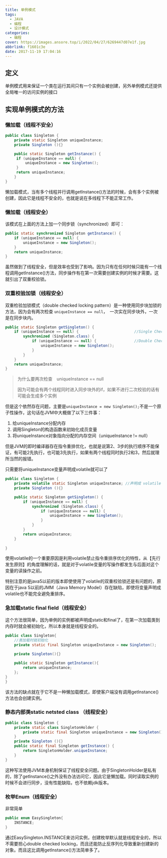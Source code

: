 ```yaml
---
title: 单例模式
tags:
  - JAVA
  - 编程
  - 设计模式
categories:
  - 编程
cover: https://images.ansore.top/i/2022/04/27/6269447d07e1f.jpg
abbrlink: f1601c3e
date: 2017-11-19 17:04:16
---
```


## 定义

单例模式用来保证一个类在运行其间只有一个实例会被创建，另外单例模式还提供全局唯一的访问实例的接口

## 实现单例模式的方法

### 懒加载（线程不安全）

```java
public class Singleton {
    private static Singleton uniqueInstance;
    private Singleton (){}

    public static Singleton getInstance() {
     if (uniqueInstance == null) {
         uniqueInstance = new Singleton();
     }
     return uniqueInstance;
    }
}
```

懒加载模式，当有多个线程并行调用getInstance()方法的时候，会有多个实例被创建，因此它是线程不安全的，也就是说在多线程下不能正常工作。

### 懒加载（线程安全）

该模式在上面的方法上加一个同步锁（synchronized）即可：

```java
public static synchronized Singleton getInstance() {
    if (uniqueInstance == null) {
        uniqueInstance = new Singleton();
    }
    return uniqueInstance;
}
```

虽然做到了线程安全，但是效率也受到了影响。因为只有在任何时候只能有一个线程调用getInstance()方法，同步操作有在第一次需要创建实例的时候才需要。这就引出了双重校验锁。

### 双重校验加锁（线程安全）

双重检验加锁模式（double checked locking pattern）是一种使用同步块加锁的方法，因为会有两次检查 `uniqueInstance == null`，　一次实在同步块外，一次是在同步块内。

```java
public static Singleton getSingleton() {
    if (uniqueInstance == null) {                         //Single Checked
        synchronized (Singleton.class) {
            if (uniqueInstance == null) {                 //Double Checked
                uniqueInstance = new Singleton();
            }
        }
    }
    return uniqueInstance;
}
```

>为什么要两次检查　uniqueInstance == null
>
>因为可能会有两个线程同时进入同步块外的if，如果不进行二次校验的话有可能会生成多个实例

但是这个依然存在问题，主要是`uniqueInstance = new Singleton();`不是一个原子性操作，这句话在JVM中大概做了以下三件事：

1. 给uniqueInstance分配内存
2. 调用Singleton的构造函数来初始化成员变量
3. 将uniqueInstance对象指向分配的内存空间（uniqueInstance != null）

但是JVM的即时编译器存在指令重排优化，也就是说第2、3步的执行顺序不能保证，有可能2先执行，也可能3先执行，如果有两个线程同时执行2和3，然后就理所当然的报错。

只需要将uniqueInstance变量声明成volatile就可以了

```java
public class Singleton {
    private volatile static Singleton uniqueInstance; //声明成 volatile
    private Singleton (){}

    public static Singleton getSingleton() {
        if (uniqueInstance == null) {                         
            synchronized (Singleton.class) {
                if (uniqueInstance == null) {       
                    uniqueInstance = new Singleton();
                }
            }
        }
        return uniqueInstance;
    }
   
}
```

使用volatile的一个重要原因是利用volatile禁止指令重排序优化的特性，从【先行发生原则】的角度理解的话，就是对于volatile变量的写操作都发生与后面对这个变量的读操作之前。

特别注意的是java5以前的版本即使使用了volatile的双重校验锁还是有问题的，原因在于java 5以前的JMM（Java Memory Model）存在缺陷，即使将变量声明成volatile也不能完全避免重排序。

### 急加载static final field（线程安全）

这个方法很简单，因为单例的实例都被声明成static和final了，在第一次加载类到内存时就会被初始化，所以本身就是线程安全的。

```java
public class Singleton{
    //类加载时就初始化
    private static final Singleton uniqueInstance = new Singleton();
    
    private Singleton(){}

    public static Singleton getInstance(){
        return uniqueInstance;
    };
}
}
```

该方法的缺点就在于它不是一种懒加载模式，即使客户端没有调用getInstance()方法也会创建实例。

### 静态内部类static netsted class （线程安全）

```java
public class Singleton {  
    private static class SingletonHolder {  
        private static final Singleton uniqueInstance = new Singleton();  
    }  
    private Singleton (){}  
    public static final Singleton getInstance() {  
        return SingletonHolder.uniqueInstance; 
    }  
}
```

这种写法使用JVM本身机制保证了线程安全问题。由于SingletonHolder是私有的，除了getInstance()之外没有办法访问它，因此它是懒加载。同时读取实例的时候不会进行同步，没有性能缺陷，也不依赖jdk版本。

### 枚举Enum（线程安全）

非常简单

```java
public enum EasySingleton{
    INSTANCE;
}
```

通过EasySingleton.INSTANCE来访问实例，创建枚举默认就是线程安全的，所以不需要担心double checked locking，而且还能防止反序列化导致重新创建新的对象。而且这比调用getInstance()方法简单多了。